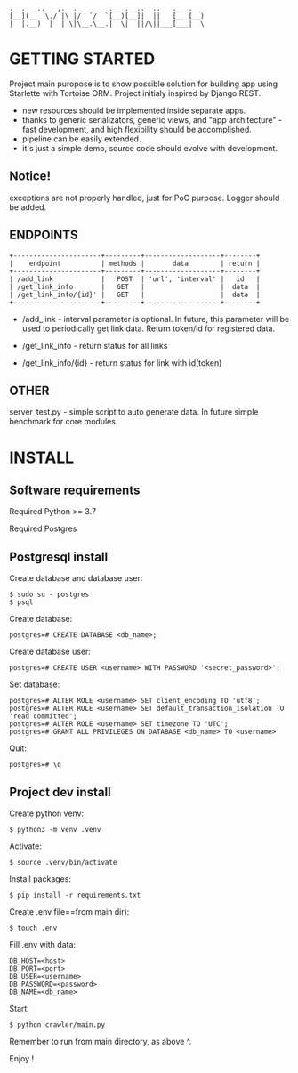 	.__. __..   ,.  . __  __ .__ .__..  ..   .___.__ 
	[__](__  \./ |\ |/  `/  `[__)[__]|  ||   [__ [__)
	|  |.__)  |  | \|\__.\__.|  \|  ||/\||___[___|  \


GETTING STARTED
===============

Project main puropose is to show possible solution for building app using Starlette with Tortoise ORM.
Project initialy inspired by Django REST.

- new resources should be implemented inside separate apps.
- thanks to generic serializators, generic views, and "app architecture" - fast development, and high flexibility should be accomplished.
- pipeline can be easily extended.
- it's just a simple demo, source code should evolve with development.

Notice!
-------
exceptions are not properly handled, just for PoC purpose. Logger should be added.

ENDPOINTS
---------

	+----------------------+---------+-------------------+--------+
	|    endpoint          | methods |       data        | return |
	+----------------------+---------+-------------------+--------+
	| /add_link            |   POST  | 'url', 'interval' |   id   |
	| /get_link_info       |   GET   |                   |  data  |
	| /get_link_info/{id}' |   GET   |                   |  data  |
	+----------------------+---------+-------------------+--------+


- /add_link - interval parameter is optional. In future, this parameter will be used to periodically get link data. Return token/id for registered data.

- /get_link_info - return status for all links

- /get_link_info/{id} - return status for link with id(token)


OTHER
-----

server_test.py - simple script to auto generate data. In future simple benchmark for core modules.


INSTALL
=======

Software requirements
---------------------

Required Python >= 3.7

Required Postgres


Postgresql install
------------------

Create database and database user:

	$ sudo su - postgres
	$ psql

Create database:

	postgres=# CREATE DATABASE <db_name>;

Create database user:

	postgres=# CREATE USER <username> WITH PASSWORD '<secret_password>';

Set database:

	postgres=# ALTER ROLE <username> SET client_encoding TO 'utf8';
	postgres=# ALTER ROLE <username> SET default_transaction_isolation TO 'read committed';
	postgres=# ALTER ROLE <username> SET timezone TO 'UTC';
	postgres=# GRANT ALL PRIVILEGES ON DATABASE <db_name> TO <username>

Quit:

	postgres=# \q


Project dev install
-------------------

Create python venv:

	$ python3 -m venv .venv


Activate:

	$ source .venv/bin/activate


Install packages:

	$ pip install -r requirements.txt


Create .env file==from main dir):

	$ touch .env


Fill .env with data:

	DB_HOST=<host>
	DB_PORT=<port>
	DB_USER=<username>
	DB_PASSWORD=<password>
	DB_NAME=<db_name>


Start:

	$ python crawler/main.py


Remember to run from main directory, as above ^.


Enjoy !